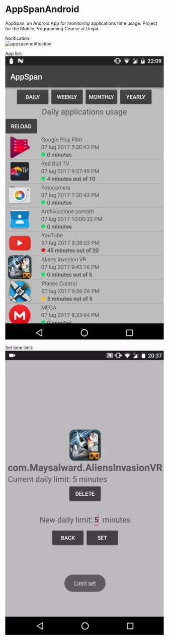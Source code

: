 # AppSpanAndroid
AppSpan, an Android App for monitoring applications time usage.
Project for the Mobile Programming Course at Unipd.

Notification:  
![appspannotification](https://user-images.githubusercontent.com/16031940/36944953-6a8f8eb8-1fa6-11e8-9737-97a02a75e9d0.png)  
  
  
App list:  
![appslist](app_list.jpg)  
  
  
Set time limit:  
![applimit](set_app_limit.jpg)  

